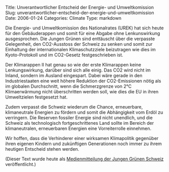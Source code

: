 Title: Unverantwortlicher Entscheid der Energie- und Umweltkomission
Slug: unverantwortlicher-entscheid-der-energie-und-umweltkomission
Date: 2006-01-24
Categories: Climate
Type: markdown

Die Energie- und Umweltkomission des Nationalrates (UREK) hat sich heute für den Gebäuderappen und somit für eine Abgabe ohne Lenkunswirkung ausgesprochen. Die Jungen Grünen sind enttäuscht über die verpasste Gelegenheit, den CO2-Ausstoss der Schweiz zu senken und somit zur Einhaltung der internationalen Klimaschutzziele beizutragen wie dies im Kyoto-Protokoll und im CO2-Gesetz festgeschrieben ist.

Der Klimarappen II hat genau so wie der erste Klimarappen keine Lenkungswirkung, darüber sind sich alle einig. Das CO2 wird nicht im Inland, sondern im Ausland eingespart. Dabei wäre gerade in den Industriestaaten eine weit höhere Reduktion der CO2-Emissionen nötig als im globalen Durchschnitt, wenn die Schmerzgrenze von 2°C Klimaerwärmung nicht überschritten werden soll, wie dies die EU in ihren Umweltzielen festgesetzt hat.

Zudem verpasst die Schweiz wiederum die Chance, erneuerbare, klimaneutrale Energien zu fördern und somit die Abhängigkeit vom Erdöl zu verringern. Die Reserven fossiler Energie sind nicht unendlich, und die Schweiz als technologisch fortgeschrittenes Land sollte im Bereich der klimaneutralen, erneuerbaren Energien eine Vorreiterrolle einnehmen.

Wir hoffen, dass die Verhinderer einer wirksamen Klimapolitik gegenüber ihren eigenen Kindern und zukünftigen Generationen noch immer zu ihrem heutigen Entscheid stehen werden.

(Dieser Text wurde heute als [Medienmitteilung der Jungen Grünen Schweiz](http://www.jungegruene.ch/news/34) veröffentlicht.)

